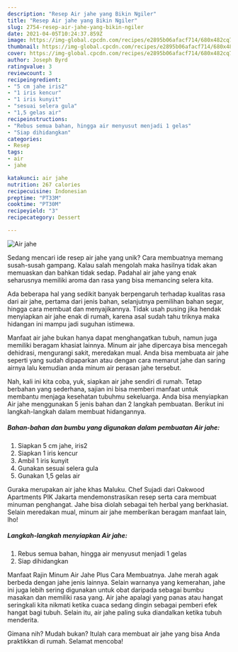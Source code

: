 ```yaml
---
description: "Resep Air jahe yang Bikin Ngiler"
title: "Resep Air jahe yang Bikin Ngiler"
slug: 2754-resep-air-jahe-yang-bikin-ngiler
date: 2021-04-05T10:24:37.859Z
image: https://img-global.cpcdn.com/recipes/e2895b06afacf714/680x482cq70/air-jahe-foto-resep-utama.jpg
thumbnail: https://img-global.cpcdn.com/recipes/e2895b06afacf714/680x482cq70/air-jahe-foto-resep-utama.jpg
cover: https://img-global.cpcdn.com/recipes/e2895b06afacf714/680x482cq70/air-jahe-foto-resep-utama.jpg
author: Joseph Byrd
ratingvalue: 3
reviewcount: 3
recipeingredient:
- "5 cm jahe iris2"
- "1 iris kencur"
- "1 iris kunyit"
- "sesuai selera gula"
- "1,5 gelas air"
recipeinstructions:
- "Rebus semua bahan, hingga air menyusut menjadi 1 gelas"
- "Siap dihidangkan"
categories:
- Resep
tags:
- air
- jahe

katakunci: air jahe 
nutrition: 267 calories
recipecuisine: Indonesian
preptime: "PT33M"
cooktime: "PT30M"
recipeyield: "3"
recipecategory: Dessert

---
```



![Air jahe](https://img-global.cpcdn.com/recipes/e2895b06afacf714/680x482cq70/air-jahe-foto-resep-utama.jpg)

Sedang mencari ide resep air jahe yang unik? Cara membuatnya memang susah-susah gampang. Kalau salah mengolah maka hasilnya tidak akan memuaskan dan bahkan tidak sedap. Padahal air jahe yang enak seharusnya memiliki aroma dan rasa yang bisa memancing selera kita.

Ada beberapa hal yang sedikit banyak berpengaruh terhadap kualitas rasa dari air jahe, pertama dari jenis bahan, selanjutnya pemilihan bahan segar, hingga cara membuat dan menyajikannya. Tidak usah pusing jika hendak menyiapkan air jahe enak di rumah, karena asal sudah tahu triknya maka hidangan ini mampu jadi suguhan istimewa.

Manfaat air jahe bukan hanya dapat menghangatkan tubuh, namun juga memiliki beragam khasiat lainnya. Minum air jahe dipercaya bisa mencegah dehidrasi, mengurangi sakit, meredakan mual. Anda bisa membuata air jahe seperti yang sudah dipaparkan atau dengan cara memarut jahe dan saring airnya lalu kemudian anda minum air perasan jahe tersebut.


Nah, kali ini kita coba, yuk, siapkan air jahe sendiri di rumah. Tetap berbahan yang sederhana, sajian ini bisa memberi manfaat untuk membantu menjaga kesehatan tubuhmu sekeluarga. Anda bisa menyiapkan Air jahe menggunakan 5 jenis bahan dan 2 langkah pembuatan. Berikut ini langkah-langkah dalam membuat hidangannya.

<!--inarticleads1-->

##### Bahan-bahan dan bumbu yang digunakan dalam pembuatan Air jahe:

1. Siapkan 5 cm jahe, iris2
1. Siapkan 1 iris kencur
1. Ambil 1 iris kunyit
1. Gunakan sesuai selera gula
1. Gunakan 1,5 gelas air


Guraka merupakan air jahe khas Maluku. Chef Sujadi dari Oakwood Apartments PIK Jakarta mendemonstrasikan resep serta cara membuat minuman penghangat. Jahe bisa diolah sebagai teh herbal yang berkhasiat. Selain meredakan mual, minum air jahe memberikan beragam manfaat lain, lho! 

<!--inarticleads2-->

##### Langkah-langkah menyiapkan Air jahe:

1. Rebus semua bahan, hingga air menyusut menjadi 1 gelas
1. Siap dihidangkan


Manfaat Rajin Minum Air Jahe Plus Cara Membuatnya. Jahe merah agak berbeda dengan jahe jenis lainnya. Selain warnanya yang kemerahan, jahe ini juga lebih sering digunakan untuk obat daripada sebagai bumbu masakan dan memiliki rasa yang. Air jahe apalagi yang panas atau hangat seringkali kita nikmati ketika cuaca sedang dingin sebagai pemberi efek hangat bagi tubuh. Selain itu, air jahe paling suka diandalkan ketika tubuh menderita. 

Gimana nih? Mudah bukan? Itulah cara membuat air jahe yang bisa Anda praktikkan di rumah. Selamat mencoba!
